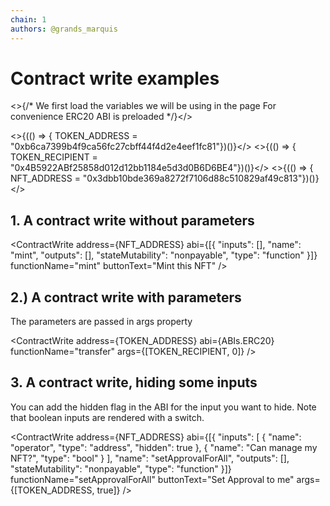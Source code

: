 ```yaml
---
chain: 1
authors: @grands_marquis
---
```


# Contract write examples

<>{/* 
    We first load the variables we will be using in the page
    For convenience ERC20 ABI is preloaded
*/}</>

<>{(() => { TOKEN_ADDRESS = "0xb6ca7399b4f9ca56fc27cbff44f4d2e4eef1fc81"})()}</>
<>{(() => { TOKEN_RECIPIENT = "0x4B5922ABf25858d012d12bb1184e5d3d0B6D6BE4"})()}</>
<>{(() => { NFT_ADDRESS = "0x3dbb10bde369a8272f7106d88c510829af49c813"})()}</>

## 1. A contract write without parameters

<ContractWrite address={NFT_ADDRESS}  abi={[{
    "inputs": [],
    "name": "mint",
    "outputs": [],
    "stateMutability": "nonpayable",
    "type": "function"
  }]} 
  functionName="mint"
  buttonText="Mint this NFT" />



## 2.) A contract write with parameters

The parameters are passed in args property

<ContractWrite 
    address={TOKEN_ADDRESS} 
    abi={ABIs.ERC20} 
    functionName="transfer" 
    args={[TOKEN_RECIPIENT, 0]} />

## 3. A contract write, hiding some inputs

You can add the hidden flag in the ABI for the input you want to hide. Note that boolean inputs are rendered with a switch.

<ContractWrite address={NFT_ADDRESS}  abi={[{
        "inputs": [
            {
                "name": "operator",
                "type": "address",
                "hidden": true
            },
            {
                "name": "Can manage my NFT?",
                "type": "bool"
            }
        ],
        "name": "setApprovalForAll",
        "outputs": [],
        "stateMutability": "nonpayable",
        "type": "function"
    }]} 
  functionName="setApprovalForAll"
  buttonText="Set Approval to me"
  args={[TOKEN_ADDRESS, true]}
   />
